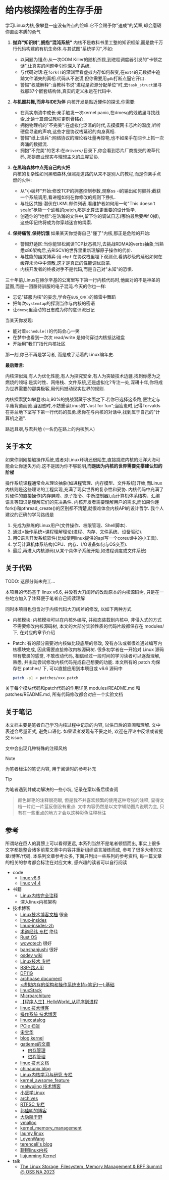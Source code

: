 
# 给内核探险者的生存手册

学习Linux内核,像攀登一座没有终点的险峰.它不会赐予你"速成"的奖章,却会磨砺你直面本质的勇气

1. **抛弃"知识树",拥抱"混沌系统"**
   内核不是教科书里工整的知识框架,而是数千万行代码构建的有机生命体.与其试图"系统学习",不如:  
   - 以问题为锚点:从一次OOM Killer的随机杀戮,到进程调度器引发的"卡顿之谜",让真实的问题牵引你深入子系统.  
   - 与代码对话:在`fork()`的深渊里看虚拟内存如何裂变,在`ext4`的元数据中追踪文件消失的真相.代码从不说谎,但你需要用`gdb`打断点逼它开口.
   - 警惕"权威解释":当教科书说"进程是资源分配单位"时,去`task_struct`里寻找那37个嵌套结构体,真实的定义永远在代码中.  

2. **与机器共舞,而非与IDE为伴**
   内核开发是贴近硬件的探戈.你需要:

   - 在真实崩溃中成长:亲手触发一次kernel panic,在dmesg的残骸里寻找线索,比读十篇调试教程更刻骨铭心.
   - 拥抱物理机的"不完美":在虚拟化泛滥的时代,去摸摸网卡芯片的温度,听听硬盘寻道的声响,这些才是协议栈延迟的肉身真相.
   - 警惕"纸上谈兵":网络协议的理论吞吐量再惊艳,也不如亲手在网卡上抓一次奔涌的数据流.
   - 拥抱"不完美"的艺术:在`drivers/`目录下,你会看到芯片厂商提交的潦草代码, 那是商业现实与理想主义的血腥妥协.  

3. **在黑暗森林中点亮自己的火把**  
   内核的复杂性如同黑暗森林,但照亮道路的从来不是别人的教程,而是你亲手点燃的火种:  
   - 从"小破坏"开始:修改TCP的拥塞控制参数,观察ss -i的输出如何颤抖;截获一个系统调用,看进程如何在你修改的规则下挣扎.
   - 与社区共振:潜伏在LKML邮件列表,看维护者如何用一句"This doesn't scale"枪毙一个幼稚的patch,那是比算法更重要的设计哲学.  
   - 创造你的"地标":在浩瀚的文件中,留下你的调试日志(哪怕最后要#if 0掉),这些印记终将成为你穿越迷宫的绳索.

4. **保持痛苦,保持饥饿**
   如果某天你觉得自己"懂了"内核,那正是危险的开始:

   - 警惕舒适区:当你能轻松阅读TCP状态机时,去挑战RDMA的verbs抽象;当熟悉x86架构后,去RISCV的世界里重新理解原子操作的代价.
   - 与性能的幽灵博弈:用 `ebpf` 在协议栈里埋下观测点,看纳秒级的延迟如何在缓存未命中中溃散,这才是真正的性能调优启蒙.
   - 内核开发者的终极对手不是代码,而是自己对"未知"的恐惧.

三十年前,Linus在赫尔辛基的公寓里写下第一行内核代码时,他面对的不是神圣的蓝图,而是一团亟待驯服的电子混沌.今天的你也一样:  
- 忘记"征服内核"的妄念,学会在`BUG_ON()`的惊雷中舞蹈  
- 把每次`systemtap`的探测当作与内核的密语  
- 让`dmesg`里滚动的日志成为你的意识流日记  

当某天你发现:  
- 能对着`schedule()`的代码会心一笑  
- 在梦中也看到一次次 read/write 是如何穿过内核抵达磁盘  
- 开始用"我们"指代内核社区  

那一刻,你已不再是学习者, 而是成了活着的Linux编年史.  

**最后赠言**:

内核深似海,有人为优化性能,有人为探究安全,有人为突破技术边疆.找到你愿为之燃烧的领域:是实时性、网络栈、文件系统,还是虚拟化?专注一处,深耕十年,你将成为世界需要的那类极客,用代码撼动现实世界的规则.

内核探索犹如攀登冰山,90%的挑战潜藏于水面之下.若你已选择这条路,便注定与平庸背道而驰.当困惑时,不妨重读Linus的"Just for fun";当疲惫时,记得Torvalds在芬兰地下室写下第一行代码的孤勇.愿你在与内核的对话中,找到属于自己的"计算机之道".

路远且艰,与君共勉 (一名仍在路上的内核旅人)

## 关于本文

如果你刚刚接触操作系统,或者对Linux环境还很陌生,直接跳进内核的汪洋大海可能会让你迷失方向.这不是因为你不够聪明,**而是因为内核的世界需要先搭建认知的阶梯**

操作系统课程通常会从理论抽象(如进程管理、内存模型、文件系统)开始,而Linux内核则是这些理论的工程实现,充满了现实世界的复杂性和妥协. 内核代码中充满了对硬件的直接操作(内存屏障、原子指令、中断控制器),而计算机体系结构、汇编语言等知识是理解它们的先决条件. 内核开发者需要理解用户的需求,而如果你连fork()和pthread_create()的区别都不清楚,就很难体会内核API的设计哲学. 我个人建议的正确的学习路线是

1. 先成为熟练的Linux用户(文件操作、权限管理、Shell脚本).
2. 通过<操作系统>课程理解理论(进程、内存、文件系统、设备驱动).
3. 用C语言开发系统软件(比如使用linux提供的api写一个coreutil中的小工具).
4. 学习计算机体系结构(CPU、内存、I/O设备如何与OS交互).
5. 最后,再进入内核源码(从某个具体子系统开始,如进程调度或文件系统)

## 关于代码

TODO: 这部分尚未完工...

本项目的代码基于 linux v6.6, 并没有大刀阔斧的改动原本的内核源码树, 只是在一些地方加入了注释便于笔者自己阅读理解

同时本项目也包含对于内核代码大刀阔斧的修改, 以如下两种方式

- 内核模块: 内核模块可以在内核外编写, 并动态装载到内核中, 非侵入式的方式不需要修改内核源码树, 本文的大部分实验性质的代码片段都保存在 modules/ 下, 在对应的章节介绍
- Patch: 有的部分需要对内核做比较底层的修改, 没有办法或者很难通过编写内核模块完成, 因此需要直接修改内核源码树. 很多初学者在一开始对 Linux 源码带有敬畏的感觉, 不敢改动代码, 相信经过一段时间的学习读者可以逐渐理解, 熟悉, 并主动尝试修改内核代码完成自己想要的功能. 本文所有的 patch 均保存在 patches/ 下, 可以直接应用到本项目或 v6.6 源码中

  ```bash
  patch -p1 < patches/xxx.patch
  ```

关于每个模块代码和patch代码的作用详见 modules/README.md 和 patches/README.md, 所有代码修改都会对应一个实验文档

## 关于笔记

本文档主要是笔者自己学习内核过程中记录的内容, 以供日后的查阅和理解. 文中表述会尽量正式, 避免口语化. 如果读者发现有不妥之处, 欢迎在评论中反馈或者提交 issue.

文中会出现几种特殊的注释风格

> [!NOTE]
> 为笔者标注的笔记内容, 用于阅读时的参考补充

> [!TIP]
> 为笔者遇到并成功解决的一些小坑, 记录在案以备后续查阅

> 颜色鲜艳的注释很亮眼, 但是我不并喜欢频繁的使用这种夸张的注释, 显得文档一片红一片蓝反倒没有重点. 文中内容仍然是以文字辅助图片说明为主, 只有在一些重点的地方才会以这种彩色注释标注

## 参考

所谓站在巨人的肩膀上可以看得更远, 本系列当然不是笔者顿悟而出, 事实上很多文字都是整合诸多前辈文章中内容并重新组织语言凝炼而成, 参考了很多大佬的文章/博客/代码, 本系列文章参考众多, 下面只列出一些系列的参考资料, 每一篇文章的相关的参考都会标注在对应文末, 感兴趣的读者可以自行阅读

- code
  - [linux v6.6](https://github.com/torvalds/linux/tree/v6.6)
  - [linux v4.4](https://github.com/torvalds/linux/tree/v4.4)
- 书籍
  - [Linux内核完全注释](http://oldlinux.org/download/CLK-5.0-WithCover.pdf)
  - 深入linux内核架构
- 技术博客
  - [Linux技术博客文档](https://www.cnblogs.com/pengdonglin137/p/15173512.html) 很全
  - [linux-insides](https://github.com/0xAX/linux-insides)
  - [linux-insides-zh](https://github.com/MintCN/linux-insides-zh)
  - [术道经纬 专栏](https://www.zhihu.com/column/c_1108400140804726784) 绝佳
  - [Rust OS](https://os.phil-opp.com/zh-CN/)
  - [wowotech](http://www.wowotech.net/) 很好
  - [banshanjushi](https://www.cnblogs.com/banshanjushi) 很好
  - [osdev wiki](https://wiki.osdev.org/)
  - [Linux技术 专栏](https://www.zhihu.com/column/c_1445694677312245760)
  - [BSP-路人甲](https://www.cnblogs.com/jianhua1992)
  - [DF11G](https://www.cnblogs.com/DF11G)
  - [archbase document](https://foxsen.github.io/archbase/)
  - [<虚拟内存的架构和操作系统支持>笔记(一):基础](https://zhuanlan.zhihu.com/p/587353806)
  - [linuxStack](https://github.com/g0dA/linuxStack)
  - [Microarchiture](https://blog.csdn.net/hit_shaoqi/category_9791833.html)
  - [【程序人生】HelloWorld_从程序到进程](https://blog.csdn.net/huiyeruzhou/article/details/130818548)
  - [linux 技术博客](https://www.junmajinlong.com/tags/Linux/)
  - [操作系统 技术博客](https://www.junmajinlong.com/tags/OS/)
  - [linuxcatalog](https://github.com/zhangjaycee/real_tech/wiki/linuxcatalog)
  - [PCIe 扫盲](http://blog.chinaaet.com/justlxy/p/5100053251)
  - [宋宝华](https://blog.csdn.net/21cnbao?type=blog)
  - [blog kernel](https://kernel.blog.csdn.net/?type=blog)
  - [gatieme的文章](https://www.zhihu.com/people/gatieme/posts)
    - [内存管理](https://kernel.blog.csdn.net/article/details/52384965)
    - [进程管理](https://kernel.blog.csdn.net/article/details/51456569)
  - [linux 技术文档](https://arthurchiao.art/categories/)
  - [chinaunix blog](http://blog.chinaunix.net/uid/23769728.html)
  - [Linux内核学习与研究 专栏](https://www.zhihu.com/column/fishland)
  - [kernel_awsome_feature](https://github.com/0voice/kernel_awsome_feature)
  - [realwujing 技术博客](https://realwujing.github.io/tags/)
  - [小坚学Linux](https://blog.csdn.net/sinat_22338935?type=blog)
  - [archives](https://abcdxyzk.github.io/blog/archives/)
  - [RTFSC 专栏](https://www.zhihu.com/column/c_1470701277923860480)
  - [郭佳明的博客](https://gls.show/categories/)
  - [大隐隐于野](https://blog.csdn.net/weixin_43778179?type=blog)
  - [vmalloc](https://lzz5235.github.io/2015/05/26/vmalloc.html)
  - [kernel_memory_management](https://github.com/luckyq/kernel_memory_management)
  - [laumy linux](https://www.laumy.tech/category/linux)
  - [LoyenWang](https://www.cnblogs.com/LoyenWang/tag/linux/)
  - [terenceli's blog](https://terenceli.github.io/)
  - [聊聊linux内核](https://mp.weixin.qq.com/mp/appmsgalbum?__biz=Mzg2MzU3Mjc3Ng==&action=getalbum&album_id=2559805446807928833&scene=173&from_msgid=2247486879&from_itemidx=1&count=3&nolastread=1#wechat_redirect)
  - [liujunming Kernel](https://liujunming.top/categories/Kernel/)
- talk
  - [The Linux Storage, Filesystem, Memory Management & BPF Summit @ OSS NA 2023](https://www.youtube.com/playlist?list=PLbzoR-pLrL6rlmdpJ3-oMgU_zxc1wAhjS)